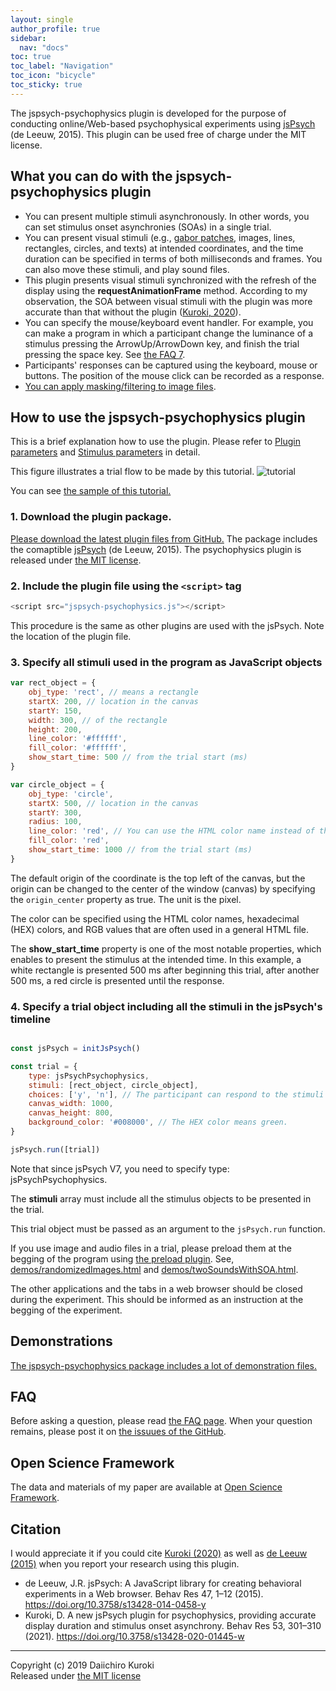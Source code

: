 ```yaml
---
layout: single
author_profile: true
sidebar:
  nav: "docs"
toc: true
toc_label: "Navigation"
toc_icon: "bicycle"
toc_sticky: true
---
```


The jspsych-psychophysics plugin is developed for the purpose of conducting online/Web-based psychophysical experiments using [jsPsych](http://www.jspsych.org/) (de Leeuw, 2015).
This plugin can be used free of charge under the MIT license.

## What you can do with the jspsych-psychophysics plugin
- You can present multiple stimuli asynchronously. In other words, you can set stimulus onset asynchronies (SOAs) in a single trial.
- You can present visual stimuli (e.g., [gabor patches](/gabor/), images, lines, rectangles, circles, and texts) at intended coordinates, and the time duration can be specified in terms of both milliseconds and frames. You can also move these stimuli, and play sound files.
- This plugin presents visual stimuli synchronized with the refresh of the display using the **requestAnimationFrame** method. According to my observation, the SOA between visual stimuli with the plugin was more accurate than that without the plugin ([Kuroki, 2020](https://rdcu.be/b5Nie)).
- You can specify the mouse/keyboard event handler. For example, you can make a program in which a participant change the luminance of a stimulus pressing the ArrowUp/ArrowDown key, and finish the trial pressing the space key. See [the FAQ 7](/faq/).
- Participants' responses can be captured using the keyboard, mouse or buttons. The position of the mouse click can be recorded as a response.
- [You can apply masking/filtering to image files](/mask_filter/).

## How to use the jspsych-psychophysics plugin
This is a brief explanation how to use the plugin. Please refer to [Plugin parameters](/pluginParams/) and [Stimulus parameters](/objectProperties/) in detail.

This figure illustrates a trial flow to be made by this tutorial.
![tutorial](./images/tutorial.png)

You can see [the sample of this tutorial.](https://www.hes.kyushu-u.ac.jp/~kurokid/jspsychophysics/demos/tutorial.html)

### 1. Download the plugin package.
[Please download the latest plugin files from GitHub.](https://github.com/kurokida/jspsych-psychophysics/releases)
The package includes the comaptible [jsPsych](http://www.jspsych.org/) (de Leeuw, 2015). The psychophysics plugin is released under [the MIT license](https://opensource.org/licenses/MIT).


### 2. Include the plugin file using the `<script>` tag

```javascript
<script src="jspsych-psychophysics.js"></script>
```
This procedure is the same as other plugins are used with the jsPsych. Note the location of the plugin file.

### 3. Specify all stimuli used in the program as JavaScript objects

```javascript
var rect_object = {
    obj_type: 'rect', // means a rectangle
    startX: 200, // location in the canvas
    startY: 150,
    width: 300, // of the rectangle
    height: 200,
    line_color: '#ffffff',
    fill_color: '#ffffff',
    show_start_time: 500 // from the trial start (ms)
}

var circle_object = {
    obj_type: 'circle',
    startX: 500, // location in the canvas
    startY: 300,
    radius: 100,
    line_color: 'red', // You can use the HTML color name instead of the HEX color.
    fill_color: 'red',
    show_start_time: 1000 // from the trial start (ms)
}
```

The default origin of the coordinate is the top left of the canvas, but the origin can be changed to the center of the window (canvas) by specifying the `origin_center` property as true. The unit is the pixel. 

The color can be specified using the HTML color names, hexadecimal (HEX) colors, and RGB values that are often used in a general HTML file.

The **show_start_time** property is one of the most notable properties, which enables to present the stimulus at the intended time. In this example, a white rectangle is presented 500 ms after beginning this trial, after another 500 ms, a red circle is presented until the response.

### 4. Specify a trial object including all the stimuli in the jsPsych's timeline

```javascript

const jsPsych = initJsPsych()

const trial = {
    type: jsPsychPsychophysics,
    stimuli: [rect_object, circle_object],
    choices: ['y', 'n'], // The participant can respond to the stimuli using the 'y' or 'n' key.
    canvas_width: 1000,
    canvas_height: 800,
    background_color: '#008000', // The HEX color means green.
}

jsPsych.run([trial])

```

Note that since jsPsych V7, you need to specify type: jsPsychPsychophysics.

The **stimuli** array must include all the stimulus objects to be presented in the trial.

This trial object must be passed as an argument to the `jsPsych.run` function.

If you use image and audio files in a trial, please preload them at the begging of the program using [the preload plugin](https://www.jspsych.org/7.1/plugins/preload/). See, [demos/randomizedImages.html](https://www.hes.kyushu-u.ac.jp/~kurokid/jspsychophysics/demos/randomizedImages.html) and [demos/twoSoundsWithSOA.html](https://www.hes.kyushu-u.ac.jp/~kurokid/jspsychophysics/demos/twoSoundsWithSOA.html). 

The other applications and the tabs in a web browser should be closed during the experiment. This should be informed as an instruction at the begging of the experiment.

## Demonstrations
[The jspsych-psychophysics package includes a lot of demonstration files.](/demo_explanation/)

## FAQ
Before asking a question, please read [the FAQ page](/faq/). When your question remains, please post it on [the issuues of the GitHub](https://github.com/kurokida/jspsych-psychophysics/issues).

## Open Science Framework
The data and materials of my paper are available at [Open Science Framework](https://doi.org/10.17605/OSF.IO/PJ4SB).

## Citation
I would appreciate it if you could cite [Kuroki (2020)](https://rdcu.be/b5Nie) as well as [de Leeuw (2015)](https://link.springer.com/article/10.3758/s13428-014-0458-y) when you report your research using this plugin.

- de Leeuw, J.R. jsPsych: A JavaScript library for creating behavioral experiments in a Web browser. Behav Res 47, 1–12 (2015). https://doi.org/10.3758/s13428-014-0458-y
- Kuroki, D. A new jsPsych plugin for psychophysics, providing accurate display duration and stimulus onset asynchrony. Behav Res 53, 301–310 (2021). https://doi.org/10.3758/s13428-020-01445-w

***

Copyright (c) 2019 Daiichiro Kuroki  
Released under [the MIT license](https://opensource.org/licenses/MIT)
